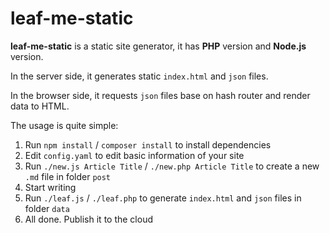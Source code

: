leaf-me-static
=====

**leaf-me-static** is a static site generator, it has **PHP** version and **Node.js** version.

In the server side, it generates static `index.html` and `json` files.

In the browser side, it requests `json` files base on hash router and render data to HTML.

The usage is quite simple:

1. Run `npm install` / `composer install` to install dependencies
1. Edit `config.yaml` to edit basic information of your site
1. Run `./new.js Article Title` / `./new.php Article Title` to create a new `.md` file in folder `post`
1. Start writing
1. Run `./leaf.js` / `./leaf.php` to generate `index.html` and `json` files in folder `data`
1. All done. Publish it to the cloud
